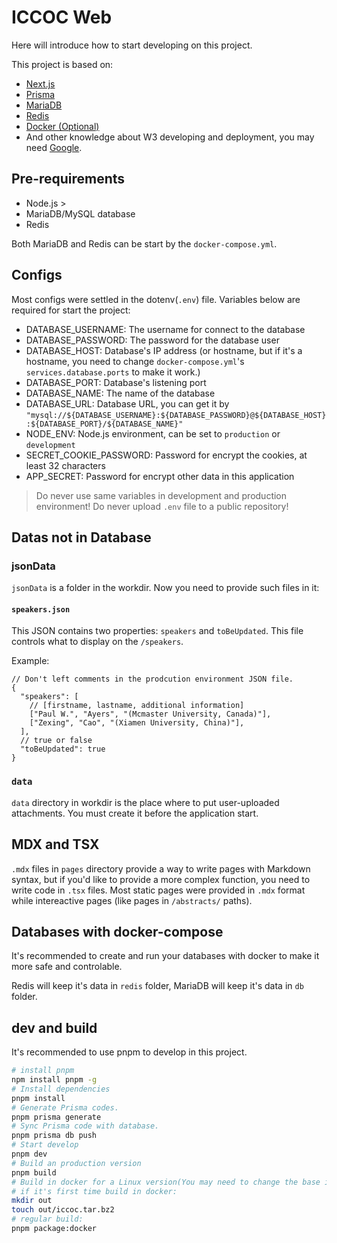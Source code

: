# ICCOC Web

Here will introduce how to start developing on this project. 

This project is based on: 

- [Next.js](https://nextjs.org/)  
- [Prisma](https://www.prisma.io/)
- [MariaDB](https://mariadb.com/)
- [Redis](https://redis.io/)
- [Docker (Optional)](https://www.docker.com/)
- And other knowledge about W3 developing and deployment, you may need [Google](https://google.com).

## Pre-requirements

- Node.js >
- MariaDB/MySQL database
- Redis

Both MariaDB and Redis can be start by the `docker-compose.yml`.

## Configs

Most configs were settled in the dotenv(`.env`) file. Variables below are required for start the project:

- DATABASE_USERNAME: The username for connect to the database
- DATABASE_PASSWORD: The password for the database user
- DATABASE_HOST: Database's IP address (or hostname, but if it's a hostname, you need to change `docker-compose.yml`'s `services.database.ports` to make it work.)
- DATABASE_PORT: Database's listening port
- DATABASE_NAME: The name of the database
- DATABASE_URL: Database URL, you can get it by `"mysql://${DATABASE_USERNAME}:${DATABASE_PASSWORD}@${DATABASE_HOST}:${DATABASE_PORT}/${DATABASE_NAME}"`
- NODE_ENV: Node.js environment, can be set to `production` or `development`
- SECRET_COOKIE_PASSWORD: Password for encrypt the cookies, at least 32 characters
- APP_SECRET: Password for encrypt other data in this application

> Do never use same variables in development and production  environment! Do never upload `.env` file to a public repository!

## Datas not in Database

### jsonData

`jsonData` is a folder in the workdir. Now you need to provide such files in it:

#### `speakers.json`

This JSON contains two properties: `speakers` and `toBeUpdated`. This file controls what to display on the `/speakers`.

Example:

```jsonc
// Don't left comments in the prodcution environment JSON file.
{
  "speakers": [
    // [firstname, lastname, additional information]
    ["Paul W.", "Ayers", "(Mcmaster University, Canada)"],
    ["Zexing", "Cao", "(Xiamen University, China)"],
  ],
  // true or false   
  "toBeUpdated": true
}
```

### `data`

`data` directory in workdir is the place where to put user-uploaded attachments. You must create it before the application start.

## MDX and TSX

`.mdx` files in `pages` directory provide a way to write pages with Markdown syntax, but if you'd like to provide a more complex function, you need to write code in `.tsx` files. Most static pages were provided in 
`.mdx` format while intereactive pages (like pages in `/abstracts/` paths).

## Databases with docker-compose

It's recommended to create and run your databases with docker to make it more safe and controlable.

Redis will keep it's data in `redis` folder, MariaDB will keep it's data in `db` folder.

## dev and build

It's recommended to use pnpm to develop in this project.

```bash
# install pnpm
npm install pnpm -g
# Install dependencies
pnpm install
# Generate Prisma codes.
pnpm prisma generate
# Sync Prisma code with database.
pnpm prisma db push
# Start develop
pnpm dev
# Build an production version
pnpm build
# Build in docker for a Linux version(You may need to change the base image in Dockerfile to get a right build.)
# if it's first time build in docker:
mkdir out
touch out/iccoc.tar.bz2
# regular build:
pnpm package:docker
```